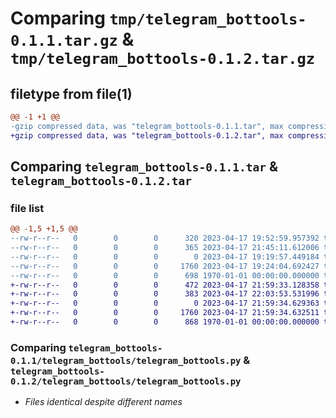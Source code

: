 # Comparing `tmp/telegram_bottools-0.1.1.tar.gz` & `tmp/telegram_bottools-0.1.2.tar.gz`

## filetype from file(1)

```diff
@@ -1 +1 @@
-gzip compressed data, was "telegram_bottools-0.1.1.tar", max compression
+gzip compressed data, was "telegram_bottools-0.1.2.tar", max compression
```

## Comparing `telegram_bottools-0.1.1.tar` & `telegram_bottools-0.1.2.tar`

### file list

```diff
@@ -1,5 +1,5 @@
--rw-r--r--   0        0        0      320 2023-04-17 19:52:59.957392 telegram_bottools-0.1.1/README.md
--rw-r--r--   0        0        0      365 2023-04-17 21:45:11.612006 telegram_bottools-0.1.1/pyproject.toml
--rw-r--r--   0        0        0        0 2023-04-17 19:19:57.449184 telegram_bottools-0.1.1/telegram_bottools/__init__.py
--rw-r--r--   0        0        0     1760 2023-04-17 19:24:04.692427 telegram_bottools-0.1.1/telegram_bottools/telegram_bottools.py
--rw-r--r--   0        0        0      698 1970-01-01 00:00:00.000000 telegram_bottools-0.1.1/PKG-INFO
+-rw-r--r--   0        0        0      472 2023-04-17 21:59:33.128358 telegram_bottools-0.1.2/README.md
+-rw-r--r--   0        0        0      383 2023-04-17 22:03:53.531996 telegram_bottools-0.1.2/pyproject.toml
+-rw-r--r--   0        0        0        0 2023-04-17 21:59:34.629363 telegram_bottools-0.1.2/telegram_bottools/__init__.py
+-rw-r--r--   0        0        0     1760 2023-04-17 21:59:34.632511 telegram_bottools-0.1.2/telegram_bottools/telegram_bottools.py
+-rw-r--r--   0        0        0      868 1970-01-01 00:00:00.000000 telegram_bottools-0.1.2/PKG-INFO
```

### Comparing `telegram_bottools-0.1.1/telegram_bottools/telegram_bottools.py` & `telegram_bottools-0.1.2/telegram_bottools/telegram_bottools.py`

 * *Files identical despite different names*

